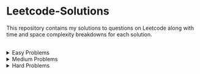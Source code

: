 # Leetcode-Solutions
This repository contains my solutions to questions on Leetcode along with time and space complexity breakdowns for each solution.

<br>

<details>
<summary>Easy Problems</summary>
  - [Problem 944: Delete Columns to Make Sorted](../master/easy/problem_944_delete_columns_to_make_sorted.py)
  - [Problem 561: Array Partition I](../master/easy/problem_561_array_partition_I.py)
</details>

<details>
<summary>Medium Problems</summary>
</details>

<details>
<summary>Hard Problems</summary>
</details>


